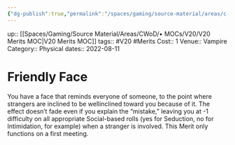 ```yaml
---
{"dg-publish":true,"permalink":"/spaces/gaming/source-material/areas/c-wo-d/genre/vampire/v20/merits-and-flaws/friendly-face/","dgHomeLink":true,"dgPassFrontmatter":true}
---
```


up:: [[Spaces/Gaming/Source Material/Areas/CWoD/• MOCs/V20/V20 Merits MOC|V20 Merits MOC]]
tags:: #V20 #Merits 
Cost:: 1
Venue:: Vampire
Category:: Physical
dates:: 2022-08-11

# Friendly Face

You have a face that reminds everyone of someone,
to the point where strangers are inclined to be wellinclined
toward you because of it. The effect doesn’t
fade even if you explain the “mistake,” leaving you at
-1 difficulty on all appropriate Social-based rolls (yes
for Seduction, no for Intimidation, for example) when
a stranger is involved. This Merit only functions on a
first meeting.